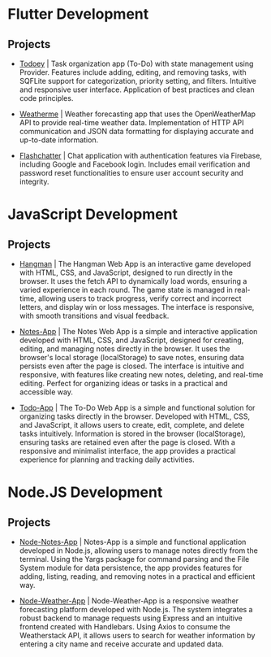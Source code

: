 # Flutter Development

## Projects

- [Todoey](https://github.com/victormendes1993/Todoey) | Task organization app (To-Do) with state management using Provider. Features include adding, editing, and removing tasks, with SQFLite support for categorization, priority setting, and filters. Intuitive and responsive user interface. Application of best practices and clean code principles.
  
- [Weatherme](https://github.com/victormendes1993/Weatherme) | Weather forecasting app that uses the OpenWeatherMap API to provide real-time weather data. Implementation of HTTP API communication and JSON data formatting for displaying accurate and up-to-date information.
  
- [Flashchatter](https://github.com/victormendes1993/Flashchatter) | Chat application with authentication features via Firebase, including Google and Facebook login. Includes email verification and password reset functionalities to ensure user account security and integrity. 

# JavaScript Development

## Projects

- [Hangman](https://github.com/victormendes1993/Hangman) | The Hangman Web App is an interactive game developed with HTML, CSS, and JavaScript, designed to run directly in the browser. It uses the fetch API to dynamically load words, ensuring a varied experience in each round. The game state is managed in real-time, allowing users to track progress, verify correct and incorrect letters, and display win or loss messages. The interface is responsive, with smooth transitions and visual feedback.
  
- [Notes-App](https://github.com/victormendes1993/notes-app) | The Notes Web App is a simple and interactive application developed with HTML, CSS, and JavaScript, designed for creating, editing, and managing notes directly in the browser. It uses the browser's local storage (localStorage) to save notes, ensuring data persists even after the page is closed. The interface is intuitive and responsive, with features like creating new notes, deleting, and real-time editing. Perfect for organizing ideas or tasks in a practical and accessible way.


- [Todo-App](https://github.com/victormendes1993/Todo-App) | The To-Do Web App is a simple and functional solution for organizing tasks directly in the browser. Developed with HTML, CSS, and JavaScript, it allows users to create, edit, complete, and delete tasks intuitively. Information is stored in the browser (localStorage), ensuring tasks are retained even after the page is closed. With a responsive and minimalist interface, the app provides a practical experience for planning and tracking daily activities.

# Node.JS Development

## Projects

- [Node-Notes-App](https://github.com/victormendes1993/Node-Notes-App) | Notes-App is a simple and functional application developed in Node.js, allowing users to manage notes directly from the terminal. Using the Yargs package for command parsing and the File System module for data persistence, the app provides features for adding, listing, reading, and removing notes in a practical and efficient way.

- [Node-Weather-App](https://github.com/victormendes1993/Served-Weather) | Node-Weather-App is a responsive weather forecasting platform developed with Node.js. The system integrates a robust backend to manage requests using Express and an intuitive frontend created with Handlebars. Using Axios to consume the Weatherstack API, it allows users to search for weather information by entering a city name and receive accurate and updated data.
